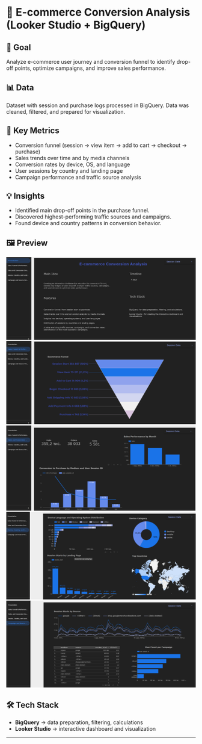 # 🛒 E-commerce Conversion Analysis (Looker Studio + BigQuery)

## 🎯 Goal
Analyze e-commerce user journey and conversion funnel to identify drop-off points, optimize campaigns, and improve sales performance.

## 📊 Data
Dataset with session and purchase logs processed in BigQuery. Data was cleaned, filtered, and prepared for visualization.

## 🔑 Key Metrics
- Conversion funnel (session → view item → add to cart → checkout → purchase)
- Sales trends over time and by media channels
- Conversion rates by device, OS, and language
- User sessions by country and landing page
- Campaign performance and traffic source analysis

## 💡 Insights
- Identified main drop-off points in the purchase funnel.
- Discovered highest-performing traffic sources and campaigns.
- Found device and country patterns in conversion behavior.

## 🖼 Preview
![Dashboard Screenshot](prezentation.png) 
![Ecommerce Funnel](ecommerce_funnel.png)
![Sales and Conversion](sales.png)
![Device & Country Analysis](divace_country.png)
![Campaign & Source Performance](compaign_source.png)

## 🛠 Tech Stack
- **BigQuery** → data preparation, filtering, calculations  
- **Looker Studio** → interactive dashboard and visualization  

---
